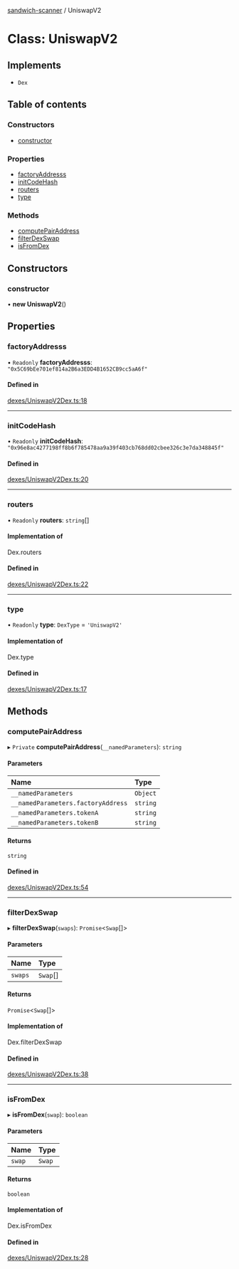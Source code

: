 [sandwich-scanner](../README.md) / UniswapV2

# Class: UniswapV2

## Implements

- `Dex`

## Table of contents

### Constructors

- [constructor](UniswapV2.md#constructor)

### Properties

- [factoryAddresss](UniswapV2.md#factoryaddresss)
- [initCodeHash](UniswapV2.md#initcodehash)
- [routers](UniswapV2.md#routers)
- [type](UniswapV2.md#type)

### Methods

- [computePairAddress](UniswapV2.md#computepairaddress)
- [filterDexSwap](UniswapV2.md#filterdexswap)
- [isFromDex](UniswapV2.md#isfromdex)

## Constructors

### constructor

• **new UniswapV2**()

## Properties

### factoryAddresss

• `Readonly` **factoryAddresss**: ``"0x5C69bEe701ef814a2B6a3EDD4B1652CB9cc5aA6f"``

#### Defined in

[dexes/UniswapV2Dex.ts:18](https://github.com/0xnogo/sandwich/blob/288b6da/src/dexes/UniswapV2Dex.ts#L18)

___

### initCodeHash

• `Readonly` **initCodeHash**: ``"0x96e8ac4277198ff8b6f785478aa9a39f403cb768dd02cbee326c3e7da348845f"``

#### Defined in

[dexes/UniswapV2Dex.ts:20](https://github.com/0xnogo/sandwich/blob/288b6da/src/dexes/UniswapV2Dex.ts#L20)

___

### routers

• `Readonly` **routers**: `string`[]

#### Implementation of

Dex.routers

#### Defined in

[dexes/UniswapV2Dex.ts:22](https://github.com/0xnogo/sandwich/blob/288b6da/src/dexes/UniswapV2Dex.ts#L22)

___

### type

• `Readonly` **type**: `DexType` = `'UniswapV2'`

#### Implementation of

Dex.type

#### Defined in

[dexes/UniswapV2Dex.ts:17](https://github.com/0xnogo/sandwich/blob/288b6da/src/dexes/UniswapV2Dex.ts#L17)

## Methods

### computePairAddress

▸ `Private` **computePairAddress**(`__namedParameters`): `string`

#### Parameters

| Name | Type |
| :------ | :------ |
| `__namedParameters` | `Object` |
| `__namedParameters.factoryAddress` | `string` |
| `__namedParameters.tokenA` | `string` |
| `__namedParameters.tokenB` | `string` |

#### Returns

`string`

#### Defined in

[dexes/UniswapV2Dex.ts:54](https://github.com/0xnogo/sandwich/blob/288b6da/src/dexes/UniswapV2Dex.ts#L54)

___

### filterDexSwap

▸ **filterDexSwap**(`swaps`): `Promise`<`Swap`[]\>

#### Parameters

| Name | Type |
| :------ | :------ |
| `swaps` | `Swap`[] |

#### Returns

`Promise`<`Swap`[]\>

#### Implementation of

Dex.filterDexSwap

#### Defined in

[dexes/UniswapV2Dex.ts:38](https://github.com/0xnogo/sandwich/blob/288b6da/src/dexes/UniswapV2Dex.ts#L38)

___

### isFromDex

▸ **isFromDex**(`swap`): `boolean`

#### Parameters

| Name | Type |
| :------ | :------ |
| `swap` | `Swap` |

#### Returns

`boolean`

#### Implementation of

Dex.isFromDex

#### Defined in

[dexes/UniswapV2Dex.ts:28](https://github.com/0xnogo/sandwich/blob/288b6da/src/dexes/UniswapV2Dex.ts#L28)
